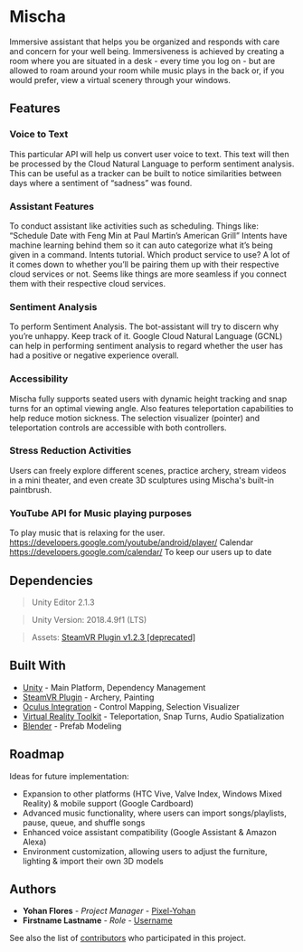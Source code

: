 # Mischa
Immersive assistant that helps you be organized and responds with care and concern for your well being. Immersiveness is achieved by creating a room where you are situated in a desk - every time you log on - but are allowed to roam around your room while music plays in the back or, if you would prefer, view a virtual scenery through your windows.


## Features
### Voice to Text
This particular API will help us convert user voice to text. This text will then be processed by the Cloud Natural Language to perform sentiment analysis. This can be useful as a tracker can be built to notice similarities between days where a sentiment of “sadness” was found. 
### Assistant Features
To conduct assistant like activities such as scheduling. Things like: “Schedule Date with Feng Min at Paul Martin’s American Grill”
Intents have machine learning behind them so it can auto categorize what it’s being given in a command.
Intents tutorial. 
Which product service to use? A lot of it comes down to whether you’ll be pairing them up with their respective cloud services or not. Seems like things are more seamless if you connect them with their respective cloud services.
### Sentiment Analysis
To perform Sentiment Analysis. The bot-assistant will try to discern why you’re unhappy. Keep track of it.
Google Cloud Natural Language  (GCNL) can help in performing sentiment analysis to regard whether the user has had a positive or negative experience overall.
### Accessibility
Mischa fully supports seated users with dynamic height tracking and snap turns for an optimal viewing angle. Also features teleportation capabilities to help reduce motion sickness. The selection visualizer (pointer) and teleportation controls are accessible with both controllers.
### Stress Reduction Activities
Users can freely explore different scenes, practice archery, stream videos in a mini theater, and even create 3D sculptures using Mischa's built-in paintbrush.

### YouTube API for Music playing purposes
To play music that is relaxing for the user. 
https://developers.google.com/youtube/android/player/
Calendar
https://developers.google.com/calendar/
To keep our users up to date


## Dependencies
> Unity Editor 2.1.3

> Unity  Version: 2018.4.9f1 (LTS)

> Assets: [SteamVR Plugin v1.2.3 [deprecated]](https://github.com/ValveSoftware/steamvr_unity_plugin/releases/tag/1.2.3)


## Built With
* [Unity](https://unity3d.com/get-unity/download) - Main Platform, Dependency Management
* [SteamVR Plugin](https://assetstore.unity.com/packages/tools/integration/steamvr-plugin-32647) - Archery, Painting
* [Oculus Integration](https://assetstore.unity.com/packages/tools/integration/oculus-integration-82022) - Control Mapping, Selection Visualizer
* [Virtual Reality Toolkit](https://github.com/ExtendRealityLtd/VRTK) - Teleportation, Snap Turns, Audio Spatialization
* [Blender](https://www.blender.org/) - Prefab Modeling


## Roadmap
Ideas for future implementation: 
* Expansion to other platforms (HTC Vive, Valve Index, Windows Mixed Reality) & mobile support (Google Cardboard)
* Advanced music functionality, where users can import songs/playlists, pause, queue, and shuffle songs
* Enhanced voice assistant compatibility (Google Assistant & Amazon Alexa)
* Environment customization, allowing users to adjust the furniture, lighting & import their own 3D models

## Authors
* **Yohan Flores** - *Project Manager* - [Pixel-Yohan](https://github.com/Pixel-Yohan)
* **Firstname Lastname** - *Role* - [Username](http://github.com/)


See also the list of [contributors](https://github.com/acm-projects/vr-assistant/graphs/contributors) who participated in this project.

